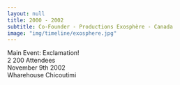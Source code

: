 ```yaml
---
layout: null
title: 2000 - 2002
subtitle: Co-Founder - Productions Exosphère - Canada
image: "img/timeline/exosphere.jpg"
---
```

Main Event: Exclamation!  
2 200 Attendees  
November 9th 2002  
Wharehouse Chicoutimi
